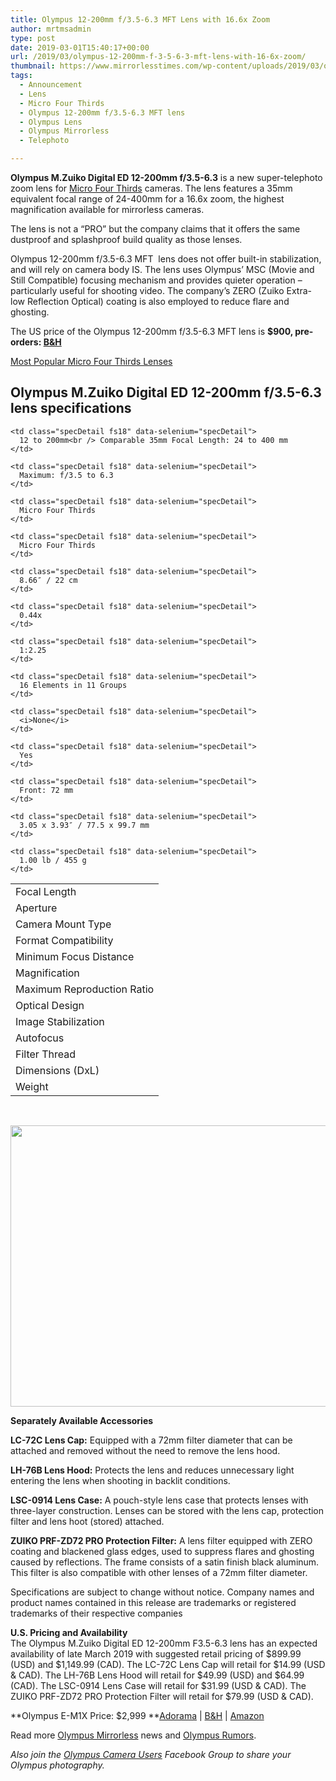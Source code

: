 ```yaml
---
title: Olympus 12-200mm f/3.5-6.3 MFT Lens with 16.6x Zoom
author: mrtmsadmin
type: post
date: 2019-03-01T15:40:17+00:00
url: /2019/03/olympus-12-200mm-f-3-5-6-3-mft-lens-with-16-6x-zoom/
thumbnail: https://www.mirrorlesstimes.com/wp-content/uploads/2019/03/olympus-12-200mm-f-3-5-6-3-mft-lens-officially-announced.jpg
tags:
  - Announcement
  - Lens
  - Micro Four Thirds
  - Olympus 12-200mm f/3.5-6.3 MFT lens
  - Olympus Lens
  - Olympus Mirrorless
  - Telephoto

---
```

**Olympus M.Zuiko Digital ED 12-200mm f/3.5-6.3** is a new super-telephoto zoom lens for <a href="https://www.mirrorlesstimes.com/tags/micro-four-thirds/" target="_blank" rel="noopener">Micro Four Thirds</a> cameras. The lens features a 35mm equivalent focal range of 24-400mm for a 16.6x zoom, the highest magnification available for mirrorless cameras.

The lens is not a “PRO” but the company claims that it offers the same dustproof and splashproof build quality as those lenses.

Olympus 12-200mm f/3.5-6.3 MFT  lens does not offer built-in stabilization, and will rely on camera body IS. The lens uses Olympus’ MSC (Movie and Still Compatible) focusing mechanism and provides quieter operation – particularly useful for shooting video. The company’s ZERO (Zuiko Extra-low Reflection Optical) coating is also employed to reduce flare and ghosting.

The US price of the Olympus 12-200mm f/3.5-6.3 MFT lens is **$900, pre-orders: <a href="https://www.bhphotovideo.com/c/product/1459075-REG/olympus_v316030bu000_m_zuiko_digital_ed_12_200mm.html/BI/20175/KBID/14249/" target="_blank" rel="noopener">B&H</a>**

<a class="btn btn-primary btn-lg btn-block btn-danger" title="Most Popular Micro Four Thirds Lenses" role="button" href="https://www.dailycameranews.com/2017/02/popular-micro-four-thirds-lenses/" target="“_blank”">Most Popular Micro Four Thirds Lenses</a><!--more-->

## Olympus M.Zuiko Digital ED 12-200mm f/3.5-6.3 lens specifications

<table  class=" table table-hover" >
  <tr>
    <td class="specTopic fs18" data-selenium="specTopic">
      Focal Length
    </td>
    
    <td class="specDetail fs18" data-selenium="specDetail">
      12 to 200mm<br /> Comparable 35mm Focal Length: 24 to 400 mm
    </td>
  </tr>
  
  <tr>
    <td class="specTopic fs18" data-selenium="specTopic">
      Aperture
    </td>
    
    <td class="specDetail fs18" data-selenium="specDetail">
      Maximum: f/3.5 to 6.3
    </td>
  </tr>
  
  <tr>
    <td class="specTopic fs18" data-selenium="specTopic">
      Camera Mount Type
    </td>
    
    <td class="specDetail fs18" data-selenium="specDetail">
      Micro Four Thirds
    </td>
  </tr>
  
  <tr>
    <td class="specTopic fs18" data-selenium="specTopic">
      Format Compatibility
    </td>
    
    <td class="specDetail fs18" data-selenium="specDetail">
      Micro Four Thirds
    </td>
  </tr>
  
  <tr>
    <td class="specTopic fs18" data-selenium="specTopic">
      Minimum Focus Distance
    </td>
    
    <td class="specDetail fs18" data-selenium="specDetail">
      8.66″ / 22 cm
    </td>
  </tr>
  
  <tr>
    <td class="specTopic fs18" data-selenium="specTopic">
      Magnification
    </td>
    
    <td class="specDetail fs18" data-selenium="specDetail">
      0.44x
    </td>
  </tr>
  
  <tr>
    <td class="specTopic fs18" data-selenium="specTopic">
      Maximum Reproduction Ratio
    </td>
    
    <td class="specDetail fs18" data-selenium="specDetail">
      1:2.25
    </td>
  </tr>
  
  <tr>
    <td class="specTopic fs18" data-selenium="specTopic">
      Optical Design
    </td>
    
    <td class="specDetail fs18" data-selenium="specDetail">
      16 Elements in 11 Groups
    </td>
  </tr>
  
  <tr>
    <td class="specTopic fs18" data-selenium="specTopic">
      Image Stabilization
    </td>
    
    <td class="specDetail fs18" data-selenium="specDetail">
      <i>None</i>
    </td>
  </tr>
  
  <tr>
    <td class="specTopic fs18" data-selenium="specTopic">
      Autofocus
    </td>
    
    <td class="specDetail fs18" data-selenium="specDetail">
      Yes
    </td>
  </tr>
  
  <tr>
    <td class="specTopic fs18" data-selenium="specTopic">
      Filter Thread
    </td>
    
    <td class="specDetail fs18" data-selenium="specDetail">
      Front: 72 mm
    </td>
  </tr>
  
  <tr>
    <td class="specTopic fs18" data-selenium="specTopic">
      Dimensions (DxL)
    </td>
    
    <td class="specDetail fs18" data-selenium="specDetail">
      3.05 x 3.93″ / 77.5 x 99.7 mm
    </td>
  </tr>
  
  <tr>
    <td class="specTopic fs18" data-selenium="specTopic">
      Weight
    </td>
    
    <td class="specDetail fs18" data-selenium="specDetail">
      1.00 lb / 455 g
    </td>
  </tr>
</table>

&nbsp;

[<img class="aligncenter size-full wp-image-3494" src="https://i1.wp.com/www.mirrorlesstimes.com/wp-content/uploads/2019/03/olympus-12-200mm-f-3-5-6-3-mft-lens-zoom.jpg?resize=600%2C450&#038;ssl=1" alt="" width="600" height="450" srcset="https://i1.wp.com/www.mirrorlesstimes.com/wp-content/uploads/2019/03/olympus-12-200mm-f-3-5-6-3-mft-lens-zoom.jpg?w=900&ssl=1 900w, https://i1.wp.com/www.mirrorlesstimes.com/wp-content/uploads/2019/03/olympus-12-200mm-f-3-5-6-3-mft-lens-zoom.jpg?resize=400%2C300&ssl=1 400w, https://i1.wp.com/www.mirrorlesstimes.com/wp-content/uploads/2019/03/olympus-12-200mm-f-3-5-6-3-mft-lens-zoom.jpg?resize=768%2C576&ssl=1 768w" sizes="(max-width: 600px) 100vw, 600px" data-recalc-dims="1" />][1]

**Separately Available Accessories**

**LC-72C Lens Cap:** Equipped with a 72mm filter diameter that can be attached and removed without the need to remove the lens hood.

**LH-76B Lens Hood:** Protects the lens and reduces unnecessary light entering the lens when shooting in backlit conditions.

**LSC-0914 Lens Case:** A pouch-style lens case that protects lenses with three-layer construction. Lenses can be stored with the lens cap, protection filter and lens hoot (stored) attached.

**ZUIKO PRF-ZD72 PRO Protection Filter:** A lens filter equipped with ZERO coating and blackened glass edges, used to suppress flares and ghosting caused by reflections. The frame consists of a satin finish black aluminum. This filter is also compatible with other lenses of a 72mm filter diameter.

Specifications are subject to change without notice. Company names and product names contained in this release are trademarks or registered trademarks of their respective companies

**U.S. Pricing and Availability**  
The Olympus M.Zuiko Digital ED 12-200mm F3.5-6.3 lens has an expected availability of late March 2019 with suggested retail pricing of $899.99 (USD) and $1,149.99 (CAD). The LC-72C Lens Cap will retail for $14.99 (USD & CAD). The LH-76B Lens Hood will retail for $49.99 (USD) and $64.99 (CAD). The LSC-0914 Lens Case will retail for $31.99 (USD & CAD). The ZUIKO PRF-ZD72 PRO Protection Filter will retail for $79.99 (USD & CAD).

**Olympus E-M1X Price: $2,999 **<a href="https://www.adorama.com/iomem1x.html?kbid=68292" target="_blank" rel="noopener">Adorama</a> | <a href="https://www.bhphotovideo.com/c/product/1450952-REG/olympus_v201080bu000_om_d_e_m1x_mirrorless_micro.html/BI/20175/KBID/14249/" target="_blank" rel="noopener">B&H</a> | <a href="https://www.amazon.com/Olympus-E-M1X-OM-D/dp/B07MKPNS7D/?tag=daicamnew-20" target="_blank" rel="noopener" data-amzn-asin="B07MKPNS7D">Amazon</a>

Read more [Olympus Mirrorless][2] news and <a href="https://www.dailycameranews.com/tag/olympus-rumors/" target="_blank" rel="noopener">Olympus Rumors</a>.

_Also join the <a class="ext-link" title="" href="https://www.facebook.com/groups/858035244291979/" target="_blank" rel="external nofollow noopener">Olympus Camera Users</a> Facebook Group to share your Olympus photography._

 [1]: https://i1.wp.com/www.mirrorlesstimes.com/wp-content/uploads/2019/03/olympus-12-200mm-f-3-5-6-3-mft-lens-zoom.jpg?ssl=1
 [2]: https://www.mirrorlesstimes.com/tags/olympus-mirrorless/